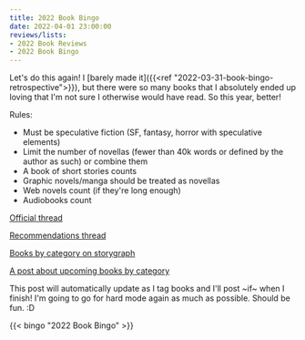```yaml
---
title: 2022 Book Bingo
date: 2022-04-01 23:00:00
reviews/lists:
- 2022 Book Reviews
- 2022 Book Bingo
---
```

Let's do this again! I [barely made it]({{<ref "2022-03-31-book-bingo-retrospective">}}), but there were so many books that I absolutely ended up loving that I'm not sure I otherwise would have read. So this year, better!

Rules:
- Must be speculative fiction (SF, fantasy, horror with speculative elements)
- Limit the number of novellas (fewer than 40k words or defined by the author as such) or combine them
- A book of short stories counts
- Graphic novels/manga should be treated as novellas
- Web novels count (if they're long enough)
- Audiobooks count

[Official thread](https://old.reddit.com/r/Fantasy/comments/ttrev1/official_rfantasy_2022_book_bingo_challenge/)

[Recommendations thread](https://www.reddit.com/r/Fantasy/comments/ttrhvf/the_2022_rfantasy_bingo_recommendations_list/?utm_source=reddit&utm_medium=usertext&utm_name=Fantasy&utm_content=t3_ttrev1)

[Books by category on storygraph](https://app.thestorygraph.com/reading_challenges/0133b8ee-a08b-44f5-8d96-be27abbca85b)

[A post about upcoming books by category](https://www.reddit.com/r/Fantasy/comments/u52lhn/235_upcoming_books_to_read_for_bingo/?utm_source=pocket_mylist)

This post will automatically update as I tag books and I'll post ~if~ when I finish! I'm going to go for hard mode again as much as possible. Should be fun. :D

{{< bingo "2022 Book Bingo" >}}
